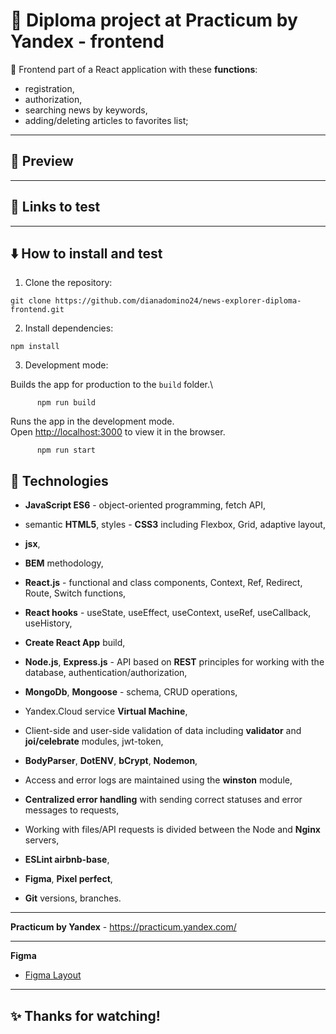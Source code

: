 # :large_blue_diamond: Diploma project at Practicum by Yandex - frontend

:small_blue_diamond: Frontend part of a React application with these **functions**:
* registration,
* authorization,
* searching news by keywords,
* adding/deleting articles to favorites list;
---
## :mag_right: Preview

[comment]: <> (![Preview]&#40;./Example3.png&#41;)
---
## :link: Links to test


---
## :arrow_down: How to install and test

1. Clone the repository:

```
git clone https://github.com/dianadomino24/news-explorer-diploma-frontend.git
```

2. Install dependencies:

```
npm install
```

3. Development mode:

Builds the app for production to the `build` folder.\
```
      npm run build
```
Runs the app in the development mode.\
Open [http://localhost:3000](http://localhost:3000) to view it in the browser.
```
      npm run start
```


## :rocket: Technologies

* **JavaScript ES6** - object-oriented programming, fetch API,


* semantic **HTML5**, styles - **CSS3** including Flexbox, Grid, adaptive layout,
* **jsx**,
* **BEM** methodology,


* **React.js** - functional and class components, Context, Ref, Redirect, Route, Switch functions,
* **React hooks** - useState, useEffect, useContext, useRef, useCallback, useHistory,
* **Create React App** build,


* **Node.js**, **Express.js** - API based on **REST** principles for working with the database, authentication/authorization,
* **MongoDb**, **Mongoose** - schema, CRUD operations,
* Yandex.Cloud service **Virtual Machine**,


* Client-side and user-side validation of data including  **validator** and **joi/celebrate** modules, jwt-token,
* **BodyParser**, **DotENV**, **bCrypt**, **Nodemon**,
* Access and error logs are maintained using the **winston** module,
* **Centralized error handling** with sending correct statuses and error messages to requests,
* Working with files/API requests is divided between the Node and **Nginx** servers,


* **ESLint airbnb-base**,
* **Figma**, **Pixel perfect**,


* **Git** versions, branches.

---

**Practicum by Yandex** - https://practicum.yandex.com/

---
**Figma**

- [Figma Layout](<https://www.figma.com/file/Dhl21eRzzbFMBe0DU9SglF/Diploma-WEB-v2.0-(for-students)>)
---

## :sparkles: Thanks for watching!
